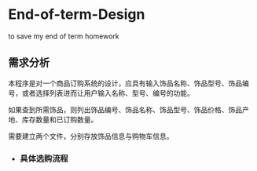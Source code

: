 # End-of-term-Design
to save my end of term homework

## 需求分析

本程序是对一个商品订购系统的设计，应具有输入饰品名称、饰品型号、饰品编号，或者选择列表进而让用户输入名称、型号、编号的功能。

如果查到所需饰品，则列出饰品编号、饰品名称、饰品型号、饰品价格、饰品产地、库存数量和已订购数量。

需要建立两个文件，分别存放饰品信息与购物车信息。

* ### 具体选购流程
